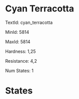 # Cyan Terracotta

TextId: cyan_terracotta

MinId: 5814

MaxId: 5814

Hardness: 1,25

Resistance: 4,2


Num States: 1

# States
```

```